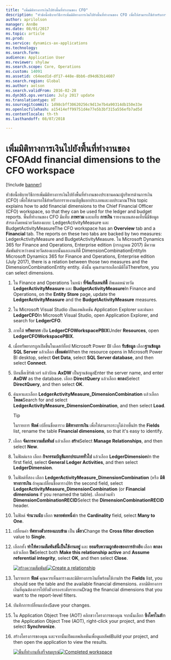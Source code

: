 ```yaml
---
title: "เพิ่มมิติทางการเงินไปยังพื้นที่ทำงานของ CFO"
description: "หัวข้อนี้อธิบายวิธีการเพิ่มมิติทางการเงินไปยังพื้นที่ทำงานของ CFO เพื่อให้สามารถใช้สำหรับการรายงานบัญชีแยกประเภทและงบประมาณ"
author: aprilolson
manager: AnnBe
ms.date: 08/01/2017
ms.topic: article
ms.prod: 
ms.service: dynamics-ax-applications
ms.technology: 
ms.search.form: 
audience: Application User
ms.reviewer: shylaw
ms.search.scope: Core, Operations
ms.custom: 14091
ms.assetid: c64eed1d-df17-448e-8bb6-d94d63b14607
ms.search.region: Global
ms.author: aolson
ms.search.validFrom: 2016-02-28
ms.dyn365.ops.version: July 2017 update
ms.translationtype: HT
ms.sourcegitcommit: 1d98cbff30620256c9d13e7b4a90314db150e33e
ms.openlocfilehash: a15414eff99751d4e77e5b3bf315a556efb7ad5d
ms.contentlocale: th-th
ms.lasthandoff: 08/07/2018

---
```


# <a name="add-financial-dimensions-to-the-cfo-workspace"></a><span data-ttu-id="6f71a-103">เพิ่มมิติทางการเงินไปยังพื้นที่ทำงานของ CFO</span><span class="sxs-lookup"><span data-stu-id="6f71a-103">Add financial dimensions to the CFO workspace</span></span>

[!include [banner](../includes/banner.md)]

<span data-ttu-id="6f71a-104">หัวข้อนี้อธิบายวิธีการเพิ่มมิติทางการเงินไปยังพื้นที่ทำงานของประธานคณะผู้บริหารด้านการเงิน (CFO) เพื่อให้สามารถใช้สำหรับการรายงานบัญชีแยกประเภทและงบประมาณ</span><span class="sxs-lookup"><span data-stu-id="6f71a-104">This topic explains how to add financial dimensions to the Chief Financial Officer (CFO) workspace, so that they can be used for the ledger and budget reports.</span></span> <span data-ttu-id="6f71a-105">พื้นที่ทำงานของ CFO มีแท็บ **ภาพรวม** และแท็บ **การเงิน** รายงานบนสองแท็บนี้มีข้อมูลสำรองโดยหน่วยวัดสองแบบ: LedgerActivityMeasure และ BudgetActivityMeasure</span><span class="sxs-lookup"><span data-stu-id="6f71a-105">The CFO workspace has an **Overview** tab and a **Financial** tab. The reports on these two tabs are backed by two measures: LedgerActivityMeasure and BudgetActivityMeasure.</span></span> <span data-ttu-id="6f71a-106">ใน Microsoft Dynamics 365 for Finance and Operations, Enterprise edition (กรกฎาคม 2017) มีความสัมพันธ์ระหว่างหน่วยวัดสองแบบนั้นและเอนทิตี้ DimensionCombinationEntity</span><span class="sxs-lookup"><span data-stu-id="6f71a-106">In Microsoft Dynamics 365 for Finance and Operations, Enterprise edition (July 2017), there is a relation between those two measures and the DimensionCombinationEntity entity.</span></span> <span data-ttu-id="6f71a-107">ดังนั้น คุณสามารถเลือกมิติได้</span><span class="sxs-lookup"><span data-stu-id="6f71a-107">Therefore, you can select dimensions.</span></span>

1. <span data-ttu-id="6f71a-108">ใน Finance and Operations ในหน้า **ที่จัดเก็บเอนทิตี้** อัพเดตหน่วยวัด **LedgerActivityMeasure** และ **BudgetActivityMeasure**</span><span class="sxs-lookup"><span data-stu-id="6f71a-108">In Finance and Operations, on the **Entity Store** page, update the **LedgerActivityMeasure** and the **BudgetActivityMeasure** measures.</span></span>
2. <span data-ttu-id="6f71a-109">ใน Microsoft Visual Studio เปิดแอพลิเคชัน Application Explorer และค้นหา **LedgerCFO**</span><span class="sxs-lookup"><span data-stu-id="6f71a-109">In Microsoft Visual Studio, open Application Explorer, and search for **LedgerCFO**.</span></span>
3. <span data-ttu-id="6f71a-110">ภายใต้ **ทรัพยากร** เปิด **LedgerCFOWorkspacePBIX**</span><span class="sxs-lookup"><span data-stu-id="6f71a-110">Under **Resources**, open **LedgerCFOWorkspacePBIX**.</span></span>
4. <span data-ttu-id="6f71a-111">เมื่อทรัพยากรถูกเปิดขึ้นในเดสก์ท็อป Microsoft Power BI เลือก **รับข้อมูล** เลือก**ฐานข้อมูล SQL Server** แล้วเลือก **เชื่อมต่อ**</span><span class="sxs-lookup"><span data-stu-id="6f71a-111">When the resource opens in Microsoft Power BI desktop, select **Get Data**, select **SQL Server database**, and then select **Connect**.</span></span>
5. <span data-ttu-id="6f71a-112">ป้อนชื่อเซิร์ฟเวอร์ แล้วป้อน **AxDW** เป็นฐานข้อมูล</span><span class="sxs-lookup"><span data-stu-id="6f71a-112">Enter the server name, and enter **AxDW** as the database.</span></span> <span data-ttu-id="6f71a-113">เลือก **DirectQuery** แล้วเลือก **ตกลง**</span><span class="sxs-lookup"><span data-stu-id="6f71a-113">Select **DirectQuery**, and then select **OK**.</span></span>
6. <span data-ttu-id="6f71a-114">ค้นหาและเลือก **LedgerActivityMeasure\_DimensionCombination** แล้วเลือก **โหลด**</span><span class="sxs-lookup"><span data-stu-id="6f71a-114">Search for and select **LedgerActivityMeasure\_DimensionCombination**, and then select **Load**.</span></span>

    > [!TIP]
    > <span data-ttu-id="6f71a-115">ในรายการ **ฟิลด์** เปลี่ยนชื่อตาราง **มิติทางการเงิน** เพื่อให้สามารถระบุได้ง่ายขึ้น</span><span class="sxs-lookup"><span data-stu-id="6f71a-115">In the **Fields** list, rename the table **Financial dimensions**, so that it's easy to identify.</span></span>

7. <span data-ttu-id="6f71a-116">เลือก **จัดการความสัมพันธ์** แล้วเลือก **สร้าง**</span><span class="sxs-lookup"><span data-stu-id="6f71a-116">Select **Manage Relationships**, and then select **New**.</span></span>
8. <span data-ttu-id="6f71a-117">ในฟิลด์แรก เลือก **กิจกรรมบัญชีแยกประเภททั่วไป** แล้วเลือก **LedgerDimension**</span><span class="sxs-lookup"><span data-stu-id="6f71a-117">In the first field, select **General Ledger Activities**, and then select **LedgerDimension**.</span></span>
9. <span data-ttu-id="6f71a-118">ในฟิลด์ที่สอง เลือก **LedgerActivityMeasure\_DimensionCombination** (หรือ **มิติทางการเงิน** ถ้าคุณเปลี่ยนชื่อตาราง)</span><span class="sxs-lookup"><span data-stu-id="6f71a-118">In the second field, select **LedgerActivityMeasure\_DimensionCombination** (or **Financial dimensions** if you renamed the table).</span></span> <span data-ttu-id="6f71a-119">เลือกส่วนหัว **DimensionCombinationRECID**</span><span class="sxs-lookup"><span data-stu-id="6f71a-119">Select the  **DimensionCombinationRECID** header.</span></span>
10. <span data-ttu-id="6f71a-120">ในฟิลด์ **จำนวนนับ** เลือก **หลายต่อหนึ่ง**</span><span class="sxs-lookup"><span data-stu-id="6f71a-120">In the **Cardinality** field, select **Many to One**.</span></span>
11. <span data-ttu-id="6f71a-121">เปลี่ยนค่า **ทิศทางตัวกรองแบบข้าม** เป็น **เดี่ยว**</span><span class="sxs-lookup"><span data-stu-id="6f71a-121">Change the **Cross filter direction** value to **Single**.</span></span>
12. <span data-ttu-id="6f71a-122">เลือกทั้ง **ทำให้ความสัมพันธ์นี้เป็นใช้งานอยู่** และ **ยอมรับความถูกต้องของการอ้างอิง** เลือก **ตกลง** แล้วเลือก **ปิด**</span><span class="sxs-lookup"><span data-stu-id="6f71a-122">Select both **Make this relationship active** and **Assume referential integrity**, select **OK**, and then select **Close**.</span></span>

    <span data-ttu-id="6f71a-123">[![สร้างความสัมพันธ์](./media/Create-relationship.png)](./media/Create-relationship.png)</span><span class="sxs-lookup"><span data-stu-id="6f71a-123">[![Create a relationship](./media/Create-relationship.png)](./media/Create-relationship.png)</span></span>

13. <span data-ttu-id="6f71a-124">ในรายการ **ฟิลด์** คุณควรเห็นตารางและมิติทางการเงินที่พร้อมใช้งาน</span><span class="sxs-lookup"><span data-stu-id="6f71a-124">In the **Fields** list, you should see the table and the available financial dimensions.</span></span> <span data-ttu-id="6f71a-125">ลากมิติทางการเงินที่คุณต้องการไปยังตัวกรองระดับรายงาน</span><span class="sxs-lookup"><span data-stu-id="6f71a-125">Drag the financial dimensions that you want to the report-level filters.</span></span>
14. <span data-ttu-id="6f71a-126">บันทึกการเปลี่ยนแปลง</span><span class="sxs-lookup"><span data-stu-id="6f71a-126">Save your changes.</span></span>
15. <span data-ttu-id="6f71a-127">ใน Application Object Tree (AOT) คลิกขวาโครงการของคุณ จากนั้นเลือก **ซิงโครไนส์**</span><span class="sxs-lookup"><span data-stu-id="6f71a-127">In the Application Object Tree (AOT), right-click your project, and then select **Synchronize**.</span></span>
16. <span data-ttu-id="6f71a-128">สร้างโครงการของคุณ และจากนั้นเปิดแอพลิเคชันเพื่อดูผลลัพธ์</span><span class="sxs-lookup"><span data-stu-id="6f71a-128">Build your project, and then open the application to view the results.</span></span>

    <span data-ttu-id="6f71a-129">[![พื้นที่ทำงานที่เสร็จสมบูรณ์](./media/workspace.png)](./media/workspace.png)</span><span class="sxs-lookup"><span data-stu-id="6f71a-129">[![Completed workspace](./media/workspace.png)](./media/workspace.png)</span></span>

